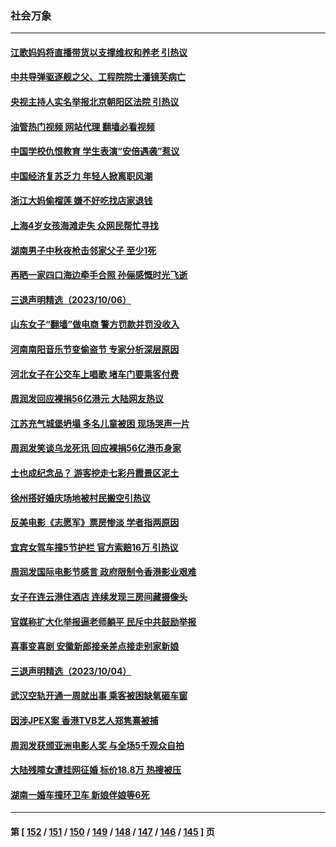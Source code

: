 ### 社会万象
---
#### [江歌妈妈将直播带货以支撑维权和养老 引热议](../../pages/ncid282/n14090819.md?10090045) 
#### [中共导弹驱逐舰之父、工程院院士潘镜芙病亡](../../pages/ncid282/n14090769.md?10090045) 
#### [央视主持人实名举报北京朝阳区法院 引热议](../../pages/ncid282/n14090737.md?10090045) 
#### [油管热门视频 网站代理 翻墙必看视频](http://138.2.39.72:81/youtube.html?epic-marker?10090045)
#### [中国学校仇恨教育 学生表演“安倍遇袭”惹议](../../pages/ncid282/n14090458.md?10090045) 
#### [中国经济复苏乏力 年轻人掀离职风潮](../../pages/ncid282/n14090270.md?10090045) 
#### [浙江大妈偷榴莲 嫌不好吃找店家退钱](../../pages/ncid282/n14090150.md?10090045) 
#### [上海4岁女孩海滩走失 众网民帮忙寻找](../../pages/ncid282/n14090017.md?10090045) 
#### [湖南男子中秋夜枪击邻家父子 至少1死](../../pages/ncid282/n14090022.md?10090045) 
#### [再晒一家四口海边牵手合照 孙俪感慨时光飞逝](../../pages/ncid282/n14089939.md?10090045) 
#### [三退声明精选（2023/10/06）](../../pages/ncid282/n14089968.md?10090045) 
#### [山东女子“翻墙”做电商 警方罚款并罚没收入](../../pages/ncid282/n14089680.md?10090045) 
#### [河南南阳音乐节变偷盗节 专家分析深层原因](../../pages/ncid282/n14089616.md?10090045) 
#### [河北女子在公交车上唱歌 堵车门要乘客付费](../../pages/ncid282/n14089725.md?10090045) 
#### [周润发回应裸捐56亿港元 大陆网友热议](../../pages/ncid282/n14089641.md?10090045) 
#### [江苏充气城堡坍塌 多名儿童被困 现场哭声一片](../../pages/ncid282/n14089535.md?10090045) 
#### [周润发笑谈乌龙死讯 回应裸捐56亿港币身家](../../pages/ncid282/n14089024.md?10090045) 
#### [土也成纪念品？ 游客挖走七彩丹霞景区泥土](../../pages/ncid282/n14089274.md?10090045) 
#### [徐州搭好婚庆场地被村民搬空引热议](../../pages/ncid282/n14089185.md?10090045) 
#### [反美电影《志愿军》票房惨淡 学者指两原因](../../pages/ncid282/n14089039.md?10090045) 
#### [宜宾女驾车撞5节护栏 官方索赔16万 引热议](../../pages/ncid282/n14088796.md?10090045) 
#### [周润发国际电影节感言 政府限制令香港影业艰难](../../pages/ncid282/n14088781.md?10090045) 
#### [女子在连云港住酒店 连续发现三房间藏摄像头](../../pages/ncid282/n14088872.md?10090045) 
#### [官媒称扩大化举报逼老师躺平 民斥中共鼓励举报](../../pages/ncid282/n14088711.md?10090045) 
#### [喜事变喜剧 安徽新郎接亲差点接走别家新娘](../../pages/ncid282/n14088587.md?10090045) 
#### [三退声明精选（2023/10/04）](../../pages/ncid282/n14088392.md?10090045) 
#### [武汉空轨开通一周就出事 乘客被困缺氧砸车窗](../../pages/ncid282/n14088357.md?10090045) 
#### [因涉JPEX案 香港TVB艺人郑隽熹被捕](../../pages/ncid282/n14088318.md?10090045) 
#### [周润发获颁亚洲电影人奖 与全场5千观众自拍](../../pages/ncid282/n14088197.md?10090045) 
#### [大​​​陆残障女遭挂网征婚 标价18.8万 热搜被压](../../pages/ncid282/n14087845.md?10090045) 
#### [湖南一婚车撞环卫车 新娘伴娘等6死](../../pages/ncid282/n14087899.md?10090045) 

---
#### 第 [ [152](./152.md?10090045) / [151](./151.md?10090045) / [150](./150.md?10090045) / [149](./149.md?10090045) / [148](./148.md?10090045) / [147](./147.md?10090045) / [146](./146.md?10090045) / [145](./145.md?10090045) ] 页
